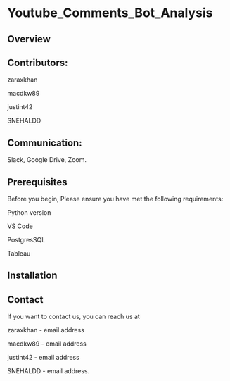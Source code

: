 # Youtube_Comments_Bot_Analysis

## Overview

## Contributors: 
 zaraxkhan 

 macdkw89

 justint42

 SNEHALDD

## Communication:

 Slack, Google Drive, Zoom.


## Prerequisites

Before you begin, Please ensure you have met the following requirements:

Python version

VS Code 

PostgresSQL

Tableau


## Installation


## Contact 
If you want to contact us, you can reach us at

 zaraxkhan - email address

 macdkw89 - email address

 justint42 - email address

 SNEHALDD - email address.
 
 
